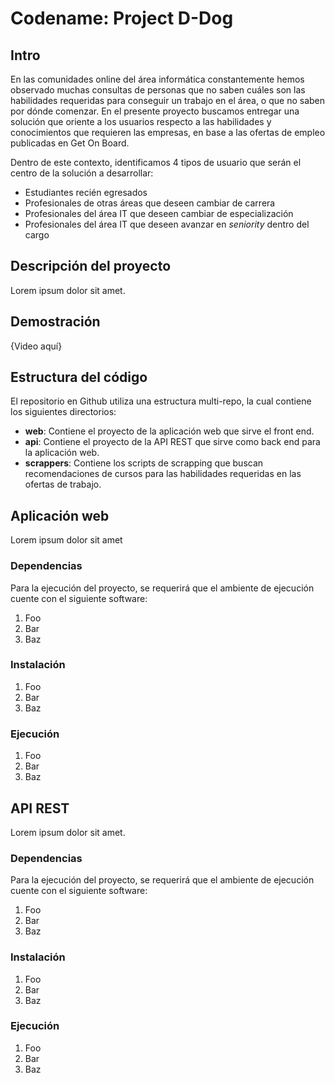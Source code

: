 # Codename: Project D-Dog

## Intro

En las comunidades online del área informática constantemente hemos observado muchas consultas de personas que no saben cuáles son las habilidades requeridas para conseguir un trabajo en el área, o que no saben por dónde comenzar. En el presente proyecto buscamos entregar una solución que oriente a los usuarios respecto a las habilidades y conocimientos que requieren las empresas, en base a las ofertas de empleo publicadas en Get On Board.

Dentro de este contexto, identificamos 4 tipos de usuario que serán el centro de la solución a desarrollar:
- Estudiantes recién egresados
- Profesionales de otras áreas que deseen cambiar de carrera
- Profesionales del área IT que deseen cambiar de especialización
- Profesionales del área IT que deseen avanzar en _seniority_ dentro del cargo

## Descripción del proyecto

Lorem ipsum dolor sit amet.

## Demostración

{Video aquí}

## Estructura del código

El repositorio en Github utiliza una estructura multi-repo, la cual contiene los siguientes directorios:

- **web**: Contiene el proyecto de la aplicación web que sirve el front end.
- **api**: Contiene el proyecto de la API REST que sirve como back end para la aplicación web.
- **scrappers**: Contiene los scripts de scrapping que buscan recomendaciones de cursos para las habilidades requeridas en las ofertas de trabajo.

## Aplicación web

Lorem ipsum dolor sit amet

### Dependencias

Para la ejecución del proyecto, se requerirá que el ambiente de ejecución cuente con el siguiente software:

1. Foo
2. Bar
3. Baz

### Instalación

1. Foo
2. Bar
3. Baz

### Ejecución

1. Foo
2. Bar
3. Baz

## API REST

Lorem ipsum dolor sit amet.

### Dependencias

Para la ejecución del proyecto, se requerirá que el ambiente de ejecución cuente con el siguiente software:

1. Foo
2. Bar
3. Baz

### Instalación

1. Foo
2. Bar
3. Baz

### Ejecución

1. Foo
2. Bar
3. Baz